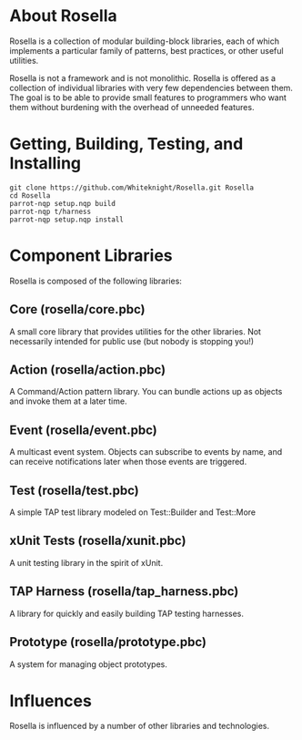 # About Rosella

Rosella is a collection of modular building-block libraries, each of which
implements a particular family of patterns, best practices, or other useful
utilities.

Rosella is not a framework and is not monolithic. Rosella is offered as a
collection of individual libraries with very few dependencies between them.
The goal is to be able to provide small features to programmers who want them
without burdening with the overhead of unneeded features.

# Getting, Building, Testing, and Installing

    git clone https://github.com/Whiteknight/Rosella.git Rosella
    cd Rosella
    parrot-nqp setup.nqp build
    parrot-nqp t/harness
    parrot-nqp setup.nqp install

# Component Libraries

Rosella is composed of the following libraries:

## Core (rosella/core.pbc)

A small core library that provides utilities for the other libraries. Not
necessarily intended for public use (but nobody is stopping you!)

## Action (rosella/action.pbc)

A Command/Action pattern library. You can bundle actions up as objects and
invoke them at a later time.

## Event (rosella/event.pbc)

A multicast event system. Objects can subscribe to events by name, and can
receive notifications later when those events are triggered.

## Test (rosella/test.pbc)

A simple TAP test library modeled on Test::Builder and Test::More

## xUnit Tests (rosella/xunit.pbc)

A unit testing library in the spirit of xUnit.

## TAP Harness (rosella/tap_harness.pbc)

A library for quickly and easily building TAP testing harnesses.

## Prototype (rosella/prototype.pbc)

A system for managing object prototypes.

# Influences

Rosella is influenced by a number of other libraries and technologies.
